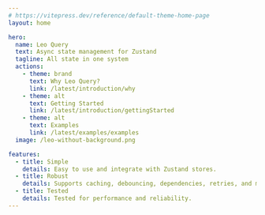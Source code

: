 ```yaml
---
# https://vitepress.dev/reference/default-theme-home-page
layout: home

hero:
  name: Leo Query
  text: Async state management for Zustand
  tagline: All state in one system
  actions:
    - theme: brand
      text: Why Leo Query?
      link: /latest/introduction/why
    - theme: alt
      text: Getting Started
      link: /latest/introduction/gettingStarted
    - theme: alt
      text: Examples
      link: /latest/examples/examples
  image: /leo-without-background.png

features:
  - title: Simple
    details: Easy to use and integrate with Zustand stores.
  - title: Robust
    details: Supports caching, debouncing, dependencies, retries, and more.
  - title: Tested
    details: Tested for performance and reliability.
---
```


